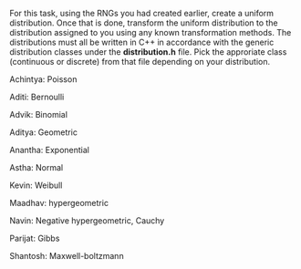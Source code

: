 For this task, using the RNGs you had created earlier, create a uniform distribution. Once that is done, transform the uniform distribution to the distribution assigned to you using any known transformation methods. The distributions must all be written in C++ in accordance with the generic distribution classes under the **distribution.h** file. Pick the approriate class (continuous or discrete) from that file depending on your distribution.

Achintya: Poisson

Aditi: Bernoulli

Advik: Binomial

Aditya: Geometric

Anantha: Exponential

Astha: Normal

Kevin: Weibull

Maadhav: hypergeometric

Navin: Negative hypergeometric, Cauchy

Parijat: Gibbs

Shantosh: Maxwell-boltzmann
